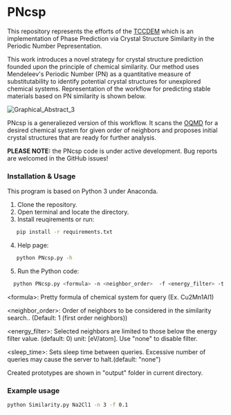 # PNcsp

This repository represents the efforts of the [TCCDEM](https://github.com/tccdem/) which is an implementation of Phase Prediction via Crystal Structure Similarity in the Periodic Number Pepresentation. 

This work introduces a novel strategy for crystal structure prediction founded upon the principle of chemical similarity.  Our method uses Mendeleev's Periodic Number (PN) as a quantitative measure of substitutability to identify potential crystal structures for unexplored chemical systems. Representation of the workflow for predicting stable materials based on PN similarity is shown below. 

![Graphical_Abstract_3](https://github.com/user-attachments/assets/cf590168-ab66-4dc7-8954-de794dfbf780)

PNcsp is a generaliezed version of this workflow. It scans the [OQMD](https://www.oqmd.org/) for a desired chemical system for given order of neighbors and proposes initial crystal structures that are ready for further analysis.

**PLEASE NOTE:** the PNcsp code is under active development. Bug reports are welcomed in the GitHub issues!

### Installation & Usage
This program is based on Python 3 under Anaconda. 

1) Clone the repository.
2) Open terminal and locate the directory.
3) Install reuqirements or run:
```bash
   pip install -r requirements.txt
```
4) Help page:
```bash
   python PNcsp.py -h
```
5) Run the Python code:
```bash
  python PNcsp.py <formula> -n <neighbor_order>  -f <energy_filter> -t <sleep_time>
```
\<formula\>: Pretty formula of chemical system for query (Ex. Cu2Mn1Al1)

\<neighbor_order\>: Order of neighbors to be considered in the similarity search.. (Default: 1 (first order neighbors))

\<energy_filter\>: Selected neighbors are limited to those below the energy filter value. (default: 0) unit: [eV/atom]. Use "none" to disable filter.

\<sleep_time\>: Sets sleep time between queries. Excessive number of queries may cause the server to halt.(default: "none")


Created prototypes are shown in "output" folder in current directory.

### Example usage
```bash
python Similarity.py Na2Cl1 -n 3 -f 0.1
```
